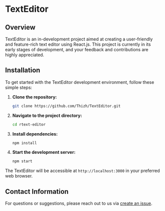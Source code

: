 # TextEditor

## Overview

TextEditor is an in-development project aimed at creating a user-friendly and feature-rich text editor using React.js. This project is currently in its early stages of development, and your feedback and contributions are highly appreciated.

## Installation

To get started with the TextEditor development environment, follow these simple steps:

1. **Clone the repository:**

    ```bash
    git clone https://github.com/Thizh/TextEditor.git
    ```

2. **Navigate to the project directory:**

    ```bash
    cd rtext-editor
    ```

3. **Install dependencies:**

    ```bash
    npm install
    ```

4. **Start the development server:**

    ```bash
    npm start
    ```

The TextEditor will be accessible at `http://localhost:3000` in your preferred web browser.

## Contact Information

For questions or suggestions, please reach out to us via [create an issue](https://github.com/Thizh/TextEditor/issues/new).

